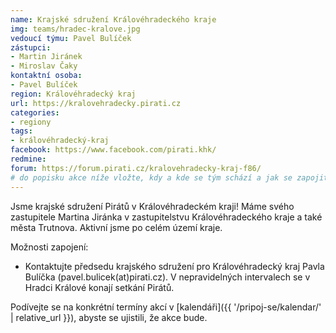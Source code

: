 ```yaml
---
name: Krajské sdružení Královéhradeckého kraje
img: teams/hradec-kralove.jpg
vedoucí týmu: Pavel Bulíček
zástupci:
- Martin Jiránek
- Miroslav Čaky
kontaktní osoba:
- Pavel Bulíček
region: Královéhradecký kraj
url: https://kralovehradecky.pirati.cz
categories:
- regiony
tags:
- královéhradecký-kraj
facebook: https://www.facebook.com/pirati.khk/
redmine: 
forum: https://forum.pirati.cz/kralovehradecky-kraj-f86/
# do popisku akce níže vložte, kdy a kde se tým schází a jak se zapojit
---
```


Jsme krajské sdružení Pirátů v Královéhradeckém kraji! Máme svého zastupitele Martina Jiránka v zastupitelstvu Královéhradeckého kraje a také města Trutnova. Aktivní jsme po celém území kraje.

Možnosti zapojení:

* Kontaktujte předsedu krajského sdružení pro Královéhradecký kraj Pavla Bulíčka (pavel.bulicek(at)pirati.cz). V nepravidelných intervalech se v Hradci Králové konají setkání Pirátů.

Podívejte se na konkrétní termíny akcí v [kalendáři]({{ '/pripoj-se/kalendar/' | relative_url }}),
abyste se ujistili, že akce bude.
